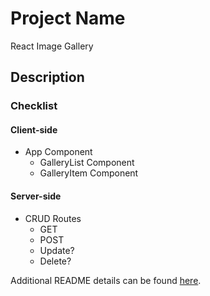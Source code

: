 # Project Name

React Image Gallery

## Description

### Checklist

#### Client-side
  - App Component
    - GalleryList Component
    - GalleryItem Component

#### Server-side
  - CRUD Routes
    - GET
    - POST
    - Update?
    - Delete?




Additional README details can be found [here](https://github.com/PrimeAcademy/readme-template/blob/master/README.md).
